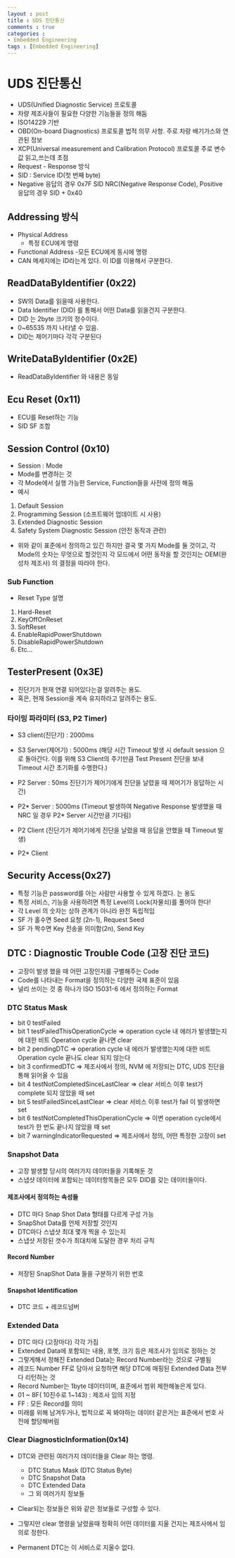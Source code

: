 ```yaml
---
layout : post
title : UDS 진단통신
comments : true
categories : 
- Embedded Engineering
tags : [Embedded Engineering]
---
```


# UDS 진단통신

- UDS(Unified Diagnostic Service) 프로토콜
- 차량 제조사들이 필요한 다양한 기능들을 정의 해둠
- ISO14229 기반
- OBD(On-board Diagnostics) 프로토콜 법적 의무 사항. 주로 차량 배기가스와 연관된 정보
- XCP(Universal measurement and Calibration Protocol) 프로토콜
주로 변수값 읽고,쓰는데 초점
- Request - Response 방식
- SID : Service ID(첫 번째 byte)
- Negative 응답의 경우 0x7F SID NRC(Negative Response Code), Positive 응답의 경우 SID + 0x40

## Addressing 방식
- Physical Address 
    - 특정 ECU에게 명령
- Functional Address 
    -모든 ECU에게 동시에 명령
- CAN 메세지에는 ID라는게 있다. 이 ID를 이용해서 구분한다.

## ReadDataByIdentifier (0x22)

- SW의 Data를 읽을때 사용한다.
- Data Identifier (DID) 를 통해서 어떤 Data를 읽을건지
구분한다.
- DID 는 2byte 크기의 정수이다.
- 0~65535 까지 나타낼 수 있음.
- DID는 제어기마다 각각 구분된다

## WriteDataByIdentifier (0x2E)
- ReadDataByIdentifier 와 내용은 동일

## Ecu Reset (0x11)
- ECU를 Reset하는 기능
- SID SF 조합


## Session Control (0x10)
- Session : Mode
- Mode를 변경하는 것
- 각 Mode에서 실행 가능한 Service, Function들을 사전에 정의 해둠
- 예시
1. Default Session
2. Programming Session (소프트웨어 업데이트 시 사용)
3. Extended Diagnostic Session
4. Safety System Diagnostic Session (안전 동작과 관련)

- 위와 같이 표준에서 정의하고 있긴 하지만 결국 몇 가지 Mode를 둘 것이고, 각 Mode의 숫자는 무엇으로 할것인지 각 모드에서 어떤 동작을 할 것인지는 OEM(완성차 제조사) 의 결정을 따라야 한다.

### Sub Function 
- Reset Type 설명
1. Hard-Reset
2. KeyOffOnReset
3. SoftReset
4. EnableRapidPowerShutdown
5. DisableRapidPowerShutdown
6. Etc...

## TesterPresent (0x3E) 
- 진단기가 현재 연결 되어있다는걸 알려주는 용도.
- 혹은, 현재 Session을 계속 유지하라고 알려주는 용도.

### 타이밍 파라미터 (S3, P2 Timer)
- S3 client(진단기) : 2000ms
- S3 Server(제어기) : 5000ms (해당 시간 Timeout 발생 시 default session 으로 돌아간다. 이를 위해 S3 Client의 주기만큼 Test Present 진단을 보내 Timeout 시간 초기화를 수행한다.)

- P2 Server : 50ms 진단기가 제어기에게 진단을 날렸을 때 제어기가 응답하는 시간)
- P2* Server : 5000ms (Timeout 발생하여 Negative Response 발생했을 때 NRC 일 경우 P2* Server 시간만큼 기다림)
- P2 Client (진단기가 제어기에게 진단을 날렸을 때 응답을 안했을 때 Timeout 발생)
- P2* Client

## Security Access(0x27)

- 특정 기능은 password를 아는 사람만 사용할 수 있게 하겠다. 는 용도
- 특정 서비스, 기능을 사용하려면 특정 Level의 Lock(자물쇠)를 풀어야 한다!
- 각 Level 의 숫자는 상하 관계가 아니라 완전 독립적임
- SF 가 홀수면 Seed 요청 (2n-1), Request Seed
- SF 가 짝수면 Key 전송을 의미함(2n), Send Key

## DTC : Diagnostic Trouble Code (고장 진단 코드)

- 고장이 발생 했을 때 어떤 고장인지를 구별해주는 Code
- Code를 나타내는 Format을 정의하는 다양한 국제 표준이 있음
- 널리 쓰이는 것 중 하나가 ISO 15031-6 에서 정의하는 Format


### DTC Status Mask
- bit 0 testFailed
- bit 1 testFailedThisOperationCycle
=> operation cycle 내 에러가 발생했는지에 대한 비트 Operation cycle 끝나면 clear
- bit 2 pendingDTC
=> operation cycle 내 에러가 발생했는지에 대한 비트 Operation cycle 끝나도 clear 되지 않는다
- bit 3 confirmedDTC
=> 제조사에서 정의, NVM 에 저장되는 DTC, UDS 진단을 통해 읽어올 수 있음
- bit 4 testNotCompletedSinceLastClear
=> clear 서비스 이후 test가 complete 되지 않았을 때 set
- bit 5 testFailedSinceLastClear
=> clear 서비스 이후 test가 fail 이 발생하면 set
- bit 6 testNotCompletedThisOperationCycle
=> 이번 operation cycle에서 test가 한 번도 끝나지 않았을 때 set
- bit 7 warningIndicatorRequested
=> 제조사에서 정의, 어떤 특정한 고장이 set


### Snapshot Data


- 고장 발생할 당시의 여러가지 데이터들을 기록해둔 것
- 스냅샷 데이터에 포함되는 데이터항목들은 모두 DID를 갖는
데이터들이다. 

#### 제조사에서 정의하는 속성들
- DTC 마다 Snap Shot Data 형태를 다르게 구성 가능
- SnapShot Data를 언제 저장할 것인지
- DTC마다 스냅샷 최대 몇개 찍을 수 있는지
- 스냅샷 저장된 갯수가 최대치에 도달한 경우 처리 규칙


#### Record Number 
- 저장된 SnapShot Data 들을 구분하기 위한 번호
#### Snapshot Identification
- DTC 코드 + 레코드넘버

### Extended Data

- DTC 마다 (고장마다) 각각 가짐
- Extended Data에 포함되는 내용, 포멧, 크기 등은 제조사가 임의로
정하는 것
- 그렇게해서 정해진 Extended Data는 Record Number라는 것으로
구별됨
- 레코드 Number FF로 담아서 요청하면 해당 DTC에 매핑된 Extended Data 전부 다 리턴하는 것
- Record Number는 1byte 데이터이며, 표준에서 범위 제한해놓은게 있다.
- 01 ~ 8F( 10진수로 1~143) : 제조사 임의 지정
- FF : 모든 Record를 의미
- 미래를 위해 남겨두거나, 법적으로 꼭 봐야하는 데이터 같은거는 표준에서 번호 사전에 할당해버림



### Clear DiagnosticInformation(0x14)
- DTC와 관련된 여러가지 데이터들을 Clear 하는 명령.
    - DTC Status Mask (DTC Status Byte)
    - DTC Snapshot Data
    - DTC Extended Data
    - 그 외 여러가지 정보들
    
- Clear되는 정보들은 위와 같은 정보들로 구성할 수 있다. 
- 그렇지만 clear 명령을 날렸을때 정확히 어떤 데이터를 지울 건지는 제조사에서 임의로 정한다.
- Permanent DTC는 이 서비스로 지울수 없다.